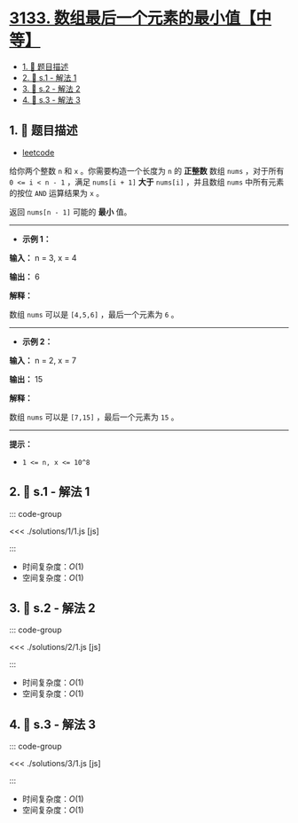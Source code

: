 # [3133. 数组最后一个元素的最小值【中等】](https://github.com/tnotesjs/TNotes.leetcode/tree/main/notes/3133.%20%E6%95%B0%E7%BB%84%E6%9C%80%E5%90%8E%E4%B8%80%E4%B8%AA%E5%85%83%E7%B4%A0%E7%9A%84%E6%9C%80%E5%B0%8F%E5%80%BC%E3%80%90%E4%B8%AD%E7%AD%89%E3%80%91)

<!-- region:toc -->

- [1. 📝 题目描述](#1--题目描述)
- [2. 🎯 s.1 - 解法 1](#2--s1---解法-1)
- [3. 🎯 s.2 - 解法 2](#3--s2---解法-2)
- [4. 🎯 s.3 - 解法 3](#4--s3---解法-3)

<!-- endregion:toc -->

## 1. 📝 题目描述

- [leetcode](https://leetcode.cn/problems/minimum-array-end/)

给你两个整数 `n` 和 `x` 。你需要构造一个长度为 `n` 的 **正整数** 数组 `nums` ，对于所有 `0 <= i < n - 1` ，满足 `nums[i + 1]` **大于** `nums[i]` ，并且数组 `nums` 中所有元素的按位 `AND` 运算结果为 `x` 。

返回 `nums[n - 1]` 可能的 **最小** 值。

---

- **示例 1：**

**输入：** n = 3, x = 4

**输出：** 6

**解释：**

数组 `nums` 可以是 `[4,5,6]` ，最后一个元素为 `6` 。

---

- **示例 2：**

**输入：** n = 2, x = 7

**输出：** 15

**解释：**

数组 `nums` 可以是 `[7,15]` ，最后一个元素为 `15` 。

---

**提示：**

- `1 <= n, x <= 10^8`

## 2. 🎯 s.1 - 解法 1

::: code-group

<<< ./solutions/1/1.js [js]

:::

- 时间复杂度：$O(1)$
- 空间复杂度：$O(1)$

## 3. 🎯 s.2 - 解法 2

::: code-group

<<< ./solutions/2/1.js [js]

:::

- 时间复杂度：$O(1)$
- 空间复杂度：$O(1)$

## 4. 🎯 s.3 - 解法 3

::: code-group

<<< ./solutions/3/1.js [js]

:::

- 时间复杂度：$O(1)$
- 空间复杂度：$O(1)$
